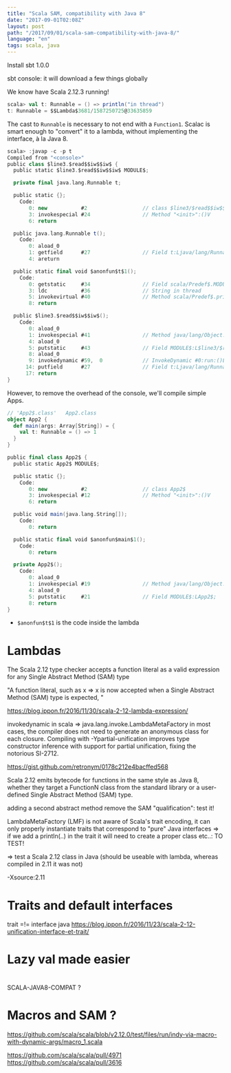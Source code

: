 ```yaml
---
title: "Scala SAM, compatibility with Java 8"
date: "2017-09-01T02:08Z"
layout: post
path: "/2017/09/01/scala-sam-compatibility-with-java-8/"
language: "en"
tags: scala, java
---
```



Install sbt 1.0.0

sbt console: it will download a few things globally

We know have Scala 2.12.3 running!

```scala
scala> val t: Runnable = () => println("in thread")
t: Runnable = $$Lambda$3681/1587250725@33635859
```
The cast to `Runnable` is necessary to not end with a `Function1`.
Scalac is smart enough to "convert" it to a lambda, without implementing the interface, à la Java 8.

```scala
scala> :javap -c -p t
Compiled from "<console>"
public class $line3.$read$$iw$$iw$ {
  public static $line3.$read$$iw$$iw$ MODULE$;

  private final java.lang.Runnable t;

  public static {};
    Code:
       0: new           #2                  // class $line3/$read$$iw$$iw$
       3: invokespecial #24                 // Method "<init>":()V
       6: return

  public java.lang.Runnable t();
    Code:
       0: aload_0
       1: getfield      #27                 // Field t:Ljava/lang/Runnable;
       4: areturn

  public static final void $anonfun$t$1();
    Code:
       0: getstatic     #34                 // Field scala/Predef$.MODULE$:Lscala/Predef$;
       3: ldc           #36                 // String in thread
       5: invokevirtual #40                 // Method scala/Predef$.println:(Ljava/lang/Object;)V
       8: return

  public $line3.$read$$iw$$iw$();
    Code:
       0: aload_0
       1: invokespecial #41                 // Method java/lang/Object."<init>":()V
       4: aload_0
       5: putstatic     #43                 // Field MODULE$:L$line3/$read$$iw$$iw$;
       8: aload_0
       9: invokedynamic #59,  0             // InvokeDynamic #0:run:()Ljava/lang/Runnable;
      14: putfield      #27                 // Field t:Ljava/lang/Runnable;
      17: return
}
```

However, to remove the overhead of the console, we'll compile simple Apps.

```scala
// 'App2$.class'   App2.class
object App2 {
  def main(args: Array[String]) = {
    val t: Runnable = () => 1
  }
}
```
```scala
public final class App2$ {
  public static App2$ MODULE$;

  public static {};
    Code:
       0: new           #2                  // class App2$
       3: invokespecial #12                 // Method "<init>":()V
       6: return

  public void main(java.lang.String[]);
    Code:
       0: return

  public static final void $anonfun$main$1();
    Code:
       0: return

  private App2$();
    Code:
       0: aload_0
       1: invokespecial #19                 // Method java/lang/Object."<init>":()V
       4: aload_0
       5: putstatic     #21                 // Field MODULE$:LApp2$;
       8: return
}
```





- `$anonfun$t$1` is the code inside the lambda

# Lambdas

 The Scala 2.12 type checker accepts a  function literal as a valid expression for any Single Abstract Method (SAM) type

"A function literal, such as x => x is now accepted when a
Single Abstract Method (SAM) type is expected, "

https://blog.ippon.fr/2016/11/30/scala-2-12-lambda-expression/

invokedynamic in scala => java.lang.invoke.LambdaMetaFactory
 in most cases, the compiler does not need to generate an anonymous class for each closure.
 Compiling with -Ypartial-unification improves type constructor inference with support for partial unification, fixing the notorious SI-2712. 


https://gist.github.com/retronym/0178c212e4bacffed568

Scala 2.12 emits bytecode for functions in the same style as Java 8, whether they target a FunctionN class from the standard library or a user-defined Single Abstract Method (SAM) type.

 adding a second abstract method remove the SAM "qualification": test it!

LambdaMetaFactory (LMF) is not aware of Scala's trait encoding, it can only properly instantiate traits that correspond to "pure" Java interfaces
=> if we add a println(..) in the trait it will need to create a proper class etc..: TO TEST!

=> test a Scala 2.12 class in Java (should be useable with lambda, whereas compiled in 2.11 it was not)

-Xsource:2.11

# Traits and default interfaces

trait =!= interface java
https://blog.ippon.fr/2016/11/23/scala-2-12-unification-interface-et-trait/

# Lazy val made easier

# 
SCALA-JAVA8-COMPAT ?

# Macros and SAM ?
https://github.com/scala/scala/blob/v2.12.0/test/files/run/indy-via-macro-with-dynamic-args/macro_1.scala


https://github.com/scala/scala/pull/4971
https://github.com/scala/scala/pull/3616

